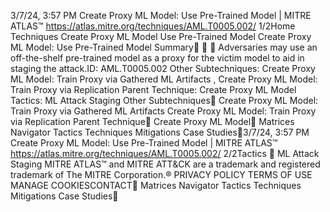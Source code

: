 3/7/24, 3:57 PM Create Proxy ML Model: Use Pre-Trained Model | MITRE ATLAS™
https://atlas.mitre.org/techniques/AML.T0005.002/ 1/2Home Techniques Create Proxy ML Model
Use Pre-Trained Model
Create Proxy ML Model: Use
Pre-Trained Model
Summary󰅂 󰅂 󰅂
Adversaries may use an off-the-shelf pre-trained model as a
proxy for the victim model to aid in staging the attack.ID: AML.T0005.002
Other Subtechniques:
Create Proxy ML Model:
Train Proxy via Gathered ML
Artifacts , Create Proxy ML
Model: Train Proxy via
Replication
Parent Technique: Create
Proxy ML Model
Tactics: ML Attack Staging
Other Subtechniques󰅀
Create Proxy ML Model: Train Proxy via Gathered ML Artifacts
Create Proxy ML Model: Train Proxy via Replication
Parent Technique󰅀
Create Proxy ML Model󰍜 Matrices Navigator Tactics Techniques Mitigations Case Studies󰍝3/7/24, 3:57 PM Create Proxy ML Model: Use Pre-Trained Model | MITRE ATLAS™
https://atlas.mitre.org/techniques/AML.T0005.002/ 2/2Tactics
󰅀
ML Attack Staging
MITRE ATLAS™ and MITRE ATT&CK are a trademark and registered
trademark of The MITRE Corporation.®
PRIVACY POLICY TERMS OF USE MANAGE COOKIESCONTACT󰍜 Matrices Navigator Tactics Techniques Mitigations Case Studies󰍝